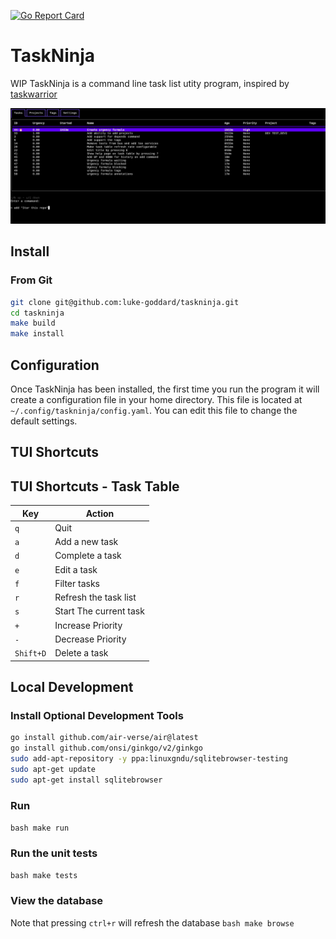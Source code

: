 [![Go Report Card](https://goreportcard.com/badge/github.com/luke-goddard/taskninja)](https://goreportcard.com/report/github.com/luke-goddard/taskninja)

# TaskNinja

WIP TaskNinja is a command line task list utity program, inspired by
[taskwarrior](https://github.com/GothenburgBitFactory/taskwarrior)

![Screenshot](assets/screenshot.png?raw=true "Terminal User Interface Screenshot")

## Install

### From Git

```bash
git clone git@github.com:luke-goddard/taskninja.git
cd taskninja
make build
make install
```

## Configuration

Once TaskNinja has been installed, the first time you run the program it will
create a configuration file in your home directory. This file is located at
`~/.config/taskninja/config.yaml`. You can edit this file to change the default
settings.


## TUI Shortcuts

## TUI Shortcuts - Task Table

| Key | Action |
| --- | ------ |
| `q` | Quit |
| `a` | Add a new task |
| `d` | Complete a task |
| `e` | Edit a task |
| `f` | Filter tasks |
| `r` | Refresh the task list |
| `s` | Start The current task |
| `+` | Increase Priority|
| `-` | Decrease Priority|
| `Shift+D` | Delete a task |

## Local Development

### Install Optional Development Tools
```bash
go install github.com/air-verse/air@latest
go install github.com/onsi/ginkgo/v2/ginkgo
sudo add-apt-repository -y ppa:linuxgndu/sqlitebrowser-testing
sudo apt-get update
sudo apt-get install sqlitebrowser
```

### Run
```bash make run ```

### Run the unit tests
```bash make tests ```

### View the database
Note that pressing `ctrl+r` will refresh the database
```bash make browse ```
